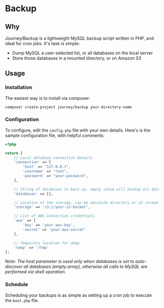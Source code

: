 # Backup

## Why

Journey/Backup is a lightweight MySQL backup script written in PHP, and ideal for cron jobs. It's task is simple:

- Dump MySQL a user-selected list, or all databases on the local server
- Store those databases in a mounted directory, or on Amazon S3


## Usage

### Installation

The easiest way is to install via composer:

```sh
composer create-project journey/backup your-directory-name
```

### Configuration

To configure, edit the `config.php` file with your own details. Here's is the sample configuration file, with helpful comments:

```php
<?php

return [
    // Local database connection details
    'connection' => [
        'host' => "127.0.0.1",
        'username' => "root",
        'password' => "your-password",
    ],

    // String of databases to back up, empty value will backup all databases
    'databases' => [],

    // Location of the storage, can be absolute directory or s3 stream (s3://bucket-name)
    'storage' => 's3://your-s3-bucket',

    // List of AWS Connection credentials
    'aws' => [
        'key' => 'your-aws-key',
        'secret' => 'your-aws-secret'
    ],

    // Temporary location for dump
    'temp' => '/tmp'
];
```

*Note: The host parameter is used only when databases is set to auto-discover all databases (empty array), otherwise all calls to MySQL are performed via shell operation.*

### Schedule

Scheduling your backups is as simple as setting up a cron job to execute the `boot.php` file.